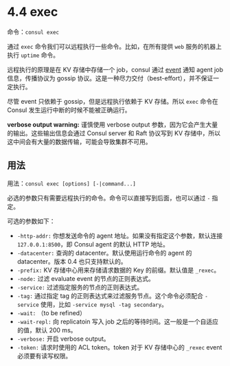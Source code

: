 # 4.4 exec

命令：`consul exec`

通过 `exec` 命令我们可以远程执行一些命令。比如，在所有提供 `web` 服务的机器上执行 `uptime` 命令。

远程执行的原理是在 KV 存储中存储一个 job，consul 通过 [event](event.md) 通知 agent job 信息，传播协议为 gossip 协议。这是一种尽力交付（best-effort），并不保证一定执行。

尽管 event 只依赖于 gossip，但是远程执行依赖于 KV 存储。所以 `exec` 命令在 Consul 发生运行中断的时候不能被正确运行。

**verbose output warning:** 谨慎使用 verbose output 参数，因为它会产生大量的输出。这些输出信息会通过 Consul server 和 Raft 协议写到 KV 存储中，所以这中间会有大量的数据传输，可能会导致集群不可用。

## 用法
用法：`consul exec [options] [-|command...]`

必选的参数只有需要远程执行的命令。命令可以直接写到后面，也可以通过 `-` 指定。

可选的参数如下：
* `-http-addr:` 你想发送命令的 agent 地址。如果没有指定这个参数，默认连接 `127.0.0.1:8500`，即 Consul agent 的默认 HTTP 地址。
* `-datacenter:` 查询的 datacenter。默认使用运行命令的 agent 的 datacenter。版本 0.4 也只支持默认的。
* `-prefix:` KV 存储中心用来存储请求数据的 Key 的前缀。默认值是 `_rexec`。
* `-node:` 过滤 evaluate event 的节点的正则表达式。
* `-service:` 过滤指定服务的节点的正则表达式。
* `-tag:` 通过指定 tag 的正则表达式来过滤服务节点。这个命令必须配合 `-service` 使用，比如 `-service mysql -tag secondary`。
* `-wait:` （to be refined）
* `-wait-repl:` 向 replicatoin 写入 job 之后的等待时间。这一般是一个自适应的值，默认 200 ms。
* `-verbose:` 开启 verbose output。
* `-token:` 请求时使用的 ACL token。token 对于 KV 存储中心的 `_rexec` event 必须要有读写权限。